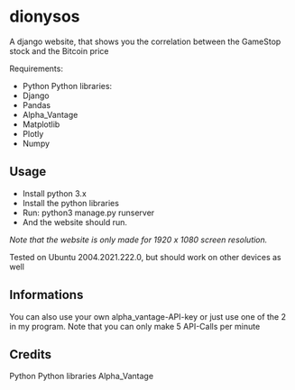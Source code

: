 # dionysos
A django website, that shows you the correlation between the GameStop stock and the Bitcoin price

Requirements:
- Python
Python libraries:
- Django
- Pandas
- Alpha_Vantage
- Matplotlib
- Plotly
- Numpy

## Usage

- Install python 3.x
- Install the python libraries
- Run: python3 manage.py runserver
- And the website should run.

*Note that the website is only made for 1920 x 1080 screen resolution.*

Tested on Ubuntu 2004.2021.222.0, but should work on other devices as well

## Informations

You can also use your own alpha_vantage-API-key or just use one of the 2 in my program.
Note that you can only make 5 API-Calls per minute

## Credits

Python
Python libraries
Alpha_Vantage

